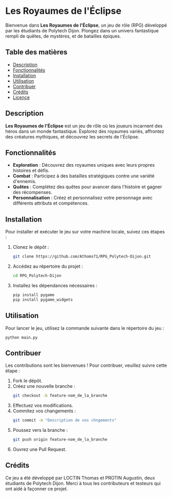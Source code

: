 # Les Royaumes de l'Éclipse

Bienvenue dans **Les Royaumes de l'Éclipse**, un jeu de rôle (RPG) développé par les étudiants de Polytech Dijon. Plongez dans un univers fantastique rempli de quêtes, de mystères, et de batailles épiques.

## Table des matières

- [Description](#description)
- [Fonctionnalités](#fonctionnalités)
- [Installation](#installation)
- [Utilisation](#utilisation)
- [Contribuer](#contribuer)
- [Crédits](#crédits)
- [Licence](#licence)

## Description

**Les Royaumes de l'Éclipse** est un jeu de rôle où les joueurs incarnent des héros dans un monde fantastique. Explorez des royaumes variés, affrontez des créatures mythiques, et découvrez les secrets de l'Éclipse.

## Fonctionnalités

- **Exploration** : Découvrez des royaumes uniques avec leurs propres histoires et défis.
- **Combat** : Participez à des batailles stratégiques contre une variété d'ennemis.
- **Quêtes** : Complétez des quêtes pour avancer dans l'histoire et gagner des récompenses.
- **Personnalisation** : Créez et personnalisez votre personnage avec différents attributs et compétences.

## Installation

Pour installer et exécuter le jeu sur votre machine locale, suivez ces étapes :

1. Clonez le dépôt :
   ```bash
   git clone https://github.com/Athoms71/RPG_Polytech-Dijon.git
2. Accédez au répertoire du projet :
   ```bash
   cd RPG_Polytech-Dijon
3. Installez les dépendances nécessaires :
   ```bash
   pip install pygame
   pip install pygame_widgets

## Utilisation

Pour lancer le jeu, utilisez la commande suivante dans le répertoire du jeu :

    python main.py

## Contribuer

Les contributions sont les bienvenues ! Pour contribuer, veuillez suivre cette étape :

1. Fork le dépôt.
2. Créez une nouvelle branche :
    ```bash
    git checkout -b feature-nom_de_la_branche
3. Effectuez vos modifications.
4. Commitez vos changements :
    ```bash
    git commit -m "Description de vos chngements"
5. Poussez vers la branche :
    ```bash
    git push origin feature-nom_de_la_branche
5. Ouvrez une Pull Request.

## Crédits

Ce jeu a été développé par LOCTIN Thomas et PROTIN Augustin, deux étudiants de Polytech Dijon. Merci à tous les contributeurs et testeurs qui ont aidé à façonner ce projet.